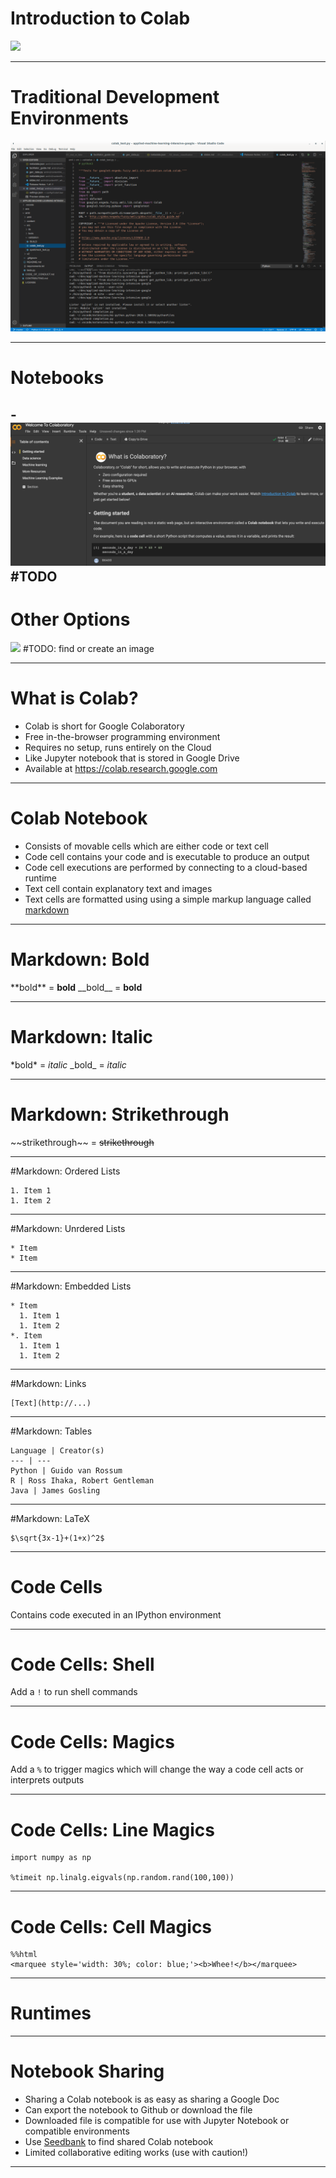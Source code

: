 # Introduction to Colab

![](https://colab.research.google.com/img/colab_favicon_256px.png)

<!--

We have talked about machine learning and data science in the abstract. Now it
is time to actually start applying our skills. To do this, we will need some
sort of development environment. There are a plethora of options in this space.

Source: Google Copyright

-->

---

# Traditional Development Environments

![](res/ide.png)

<!--

Many data scientists choose to use a traditional development environment for
their work. These editors range in complexity from a text editor like Notepad on
Windows through large integrated development environments such PyCharm.

With these environments it is often necessary to install extra software to
support your data science work.

You will likely find that data scientists with a background in traditional
programming are comfortable in these environments since they have likely already
had experience with them.

These development environments are also useful for developing code supported by
unit tests and code that will be packaged and deployed on server systems.

Source: Google Copyright

-->

---

# Notebooks

-![](res/notebook.png) #TODO
-
 <!--
 
Notebooks are another option that you will see regularly, and they are the
primary coding environment for this course.

When someone mentions a data science notebook, they are typically
referring to a Jupyter Notebook.

Jupyter Notebooks combine code, output, and supporting documentation in a single
structured document. The document can be executed, modified, and iterated on.

Though you'll see many Jupyter notebooks that contain Python code, they aren't
limited to Python. Jupyter supports many different 'kernels' which allow users a
wide variety of choice in what languages and libraries they use. In this course, 
we will use Python. 

Source: Google Copyright

-->

# Other Options

![](https://i.imgur.com/OvMZBs9.jpg) #TODO: find or create an image

<!--

The choice of development environments isn't a binary choice between notebooks
and traditional development environments. There is a wide spectrum of tools
available, some that blur the lines between traditional environments and
notebooks.

MATLAB is one of these tools. It can very much be used as a traditional
development environment where you write code and then deploy that code. However,
it also supports a notebook mode which has a much more Jupyter-like feel.

It is important to be aware that not all data scientists develop in the same
type of environment. Personal preference, costs, corporate standards, and more
go into the decision for someone to choose a specific environment.

The environment might even change over the course of a project. A data scientist
might explore and build a small model using a notebook. Later, once the model
is designed, they might then switch over to a more traditional environment to
create a deployable package.

Source Google Copyright

-->

---

# What is Colab?

* Colab is short for Google Colaboratory
* Free in-the-browser programming environment
* Requires no setup, runs entirely on the Cloud
* Like Jupyter notebook that is stored in Google Drive
* Available at https://colab.research.google.com

<!--

Colab will run your code on a virtual machine. 

More documentation on Colab can be found at https://research.google.com/colaboratory/faq.html 


-->

---

# Colab Notebook

* Consists of movable cells which are either code or text cell
* Code cell contains your code and is executable to produce an output
* Code cell executions are performed by connecting to a cloud-based runtime
* Text cell contain explanatory text and images
* Text cells are formatted using using a simple markup language called [markdown](https://colab.sandbox.google.com/notebooks/markdown_guide.ipynb)

<!--
The first time you execute a Colab’s code cell, Colab will connect to one of the available cloud-based runtimes.  Typically the runtime, support execution of Python code.  Other configuration of runtime allows the execution of TensorFlow projects, or access to GPU/TPU.
-->

---

# Markdown: Bold

\*\*bold\*\* = **bold**
\_\_bold\_\_ = __bold__

<!--

TODO: Notes?

-->

---

# Markdown: Italic

\*bold\* = *italic*
\_bold\_ = _italic_

<!--

TODO: Notes?

-->

---

# Markdown: Strikethrough

\~\~strikethrough\~\~ = ~~strikethrough~~

<!--

TODO: Notes?

-->

---

#Markdown: Ordered Lists

```
1. Item 1
1. Item 2
```

<!--

TODO: Notes?

-->

---

#Markdown: Unrdered Lists

```
* Item
* Item
```

<!--

TODO: Notes?

-->

---

#Markdown: Embedded Lists

```
* Item
  1. Item 1
  1. Item 2
*. Item
  1. Item 1
  1. Item 2
```

<!--

TODO: Notes?

-->

---

#Markdown: Links

```
[Text](http://...)
```

<!--

TODO: Notes?

-->

---

#Markdown: Tables

```
Language | Creator(s)
--- | ---
Python | Guido van Rossum
R | Ross Ihaka, Robert Gentleman
Java | James Gosling
```

<!--

TODO: Notes?

-->

---

#Markdown: LaTeX

```
$\sqrt{3x-1}+(1+x)^2$
```

<!--

TODO: Notes?

-->

---

# Code Cells
Contains code executed in an IPython environment

<!---

TODO: Notes?

--->

---

# Code Cells: Shell
Add a `!` to run shell commands

<!---

TODO: Notes?

--->

---

# Code Cells: Magics
Add a `%` to trigger magics which will change the way a code cell acts or interprets outputs

<!---

TODO: Notes?

--->


---

# Code Cells: Line Magics

```
import numpy as np

%timeit np.linalg.eigvals(np.random.rand(100,100))
```

<!---

TODO: Notes?

--->

---

# Code Cells: Cell Magics

```
%%html
<marquee style='width: 30%; color: blue;'><b>Whee!</b></marquee>
```

<!---

TODO: Notes?

--->

---

# Runtimes

<!--

Runtimes used in this lab are virtual machines running on Google Cloud that run notebook code cells
through IPython. You can use different runtimes though, including those that support other
languages like R. The default runtime for Colab has specific modules and features enabled. If you
need other modules you can install them in an active runtime. You can also use your own custom
runtime.

-->

---

# Notebook Sharing

* Sharing a Colab notebook is as easy as sharing a Google Doc
* Can export the notebook to Github or download the file
* Downloaded file is compatible for use with Jupyter Notebook or compatible environments
* Use [Seedbank](https://research.google.com/seedbank/) to find shared Colab notebook 
* Limited collaborative editing works (use with caution!)

<!--
Since a Colab notebook is stored in Google Drive, sharing a Colab notebook is as easy as sharing Google Doc.  Just like Google Doc sharing, you decide on the share permissions, eg: view-only or edit privilege.

If you prefer, you can export the notebook to Github repository or download the notebook as a file.  The downloaded file is written in standard Jupyter notebook format and can be use in Jupyter Notebook or other compatible framework

Seedbank is an example of search engine for Colab notebooks for material for exploration and learning of ML.

Seedbank FAQ
-->

---
